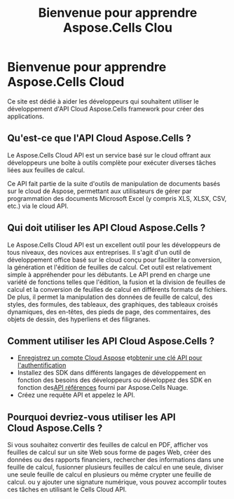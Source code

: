 ﻿---
title: Bienvenue pour apprendre Aspose.Cells Clou
type: docs
url: /fr/learn-aspose-cells-cloud
description: Bienvenue pour apprendre Aspose.Cells Cloud
weight: 10
---
# Bienvenue pour apprendre Aspose.Cells Cloud

Ce site est dédié à aider les développeurs qui souhaitent utiliser le développement d'API Cloud Aspose.Cells framework pour créer des applications.

## Qu'est-ce que l'API Cloud Aspose.Cells ?

 Le Aspose.Cells Cloud API est un service basé sur le cloud offrant aux développeurs une boîte à outils complète pour exécuter diverses tâches liées aux feuilles de calcul.

Ce API fait partie de la suite d'outils de manipulation de documents basés sur le cloud de Aspose, permettant aux utilisateurs de gérer par programmation des documents Microsoft Excel (y compris XLS, XLSX, CSV, etc.) via le cloud API.

## Qui doit utiliser les API Cloud Aspose.Cells ?

Le Aspose.Cells Cloud API est un excellent outil pour les développeurs de tous niveaux, des novices aux entreprises. Il s'agit d'un outil de développement office basé sur le cloud conçu pour faciliter la conversion, la génération et l'édition de feuilles de calcul. Cet outil est relativement simple à appréhender pour les débutants. Le API prend en charge une variété de fonctions telles que l'édition, la fusion et la division de feuilles de calcul et la conversion de feuilles de calcul en différents formats de fichiers. De plus, il permet la manipulation des données de feuille de calcul, des styles, des formules, des tableaux, des graphiques, des tableaux croisés dynamiques, des en-têtes, des pieds de page, des commentaires, des objets de dessin, des hyperliens et des filigranes.


## Comment utiliser les API Cloud Aspose.Cells ?

- [Enregistrez un compte Cloud Aspose](https://id.containerize.com/signup) et[obtenir une clé API pour l'authentification](https://dashboard.aspose.cloud/applications)
-  Installez des SDK dans différents langages de développement en fonction des besoins des développeurs ou développez des SDK en fonction des[API références](https://reference.aspose.cloud/cells/) fourni par Aspose.Cells Nuage.
- Créez une requête API et appelez le API.


## Pourquoi devriez-vous utiliser les API Cloud Aspose.Cells ?

Si vous souhaitez convertir des feuilles de calcul en PDF, afficher vos feuilles de calcul sur un site Web sous forme de pages Web, créer des données ou des rapports financiers, rechercher des informations dans une feuille de calcul, fusionner plusieurs feuilles de calcul en une seule, diviser une seule feuille de calcul en plusieurs ou même crypter une feuille de calcul. ou y ajouter une signature numérique, vous pouvez accomplir toutes ces tâches en utilisant le Cells Cloud API.


